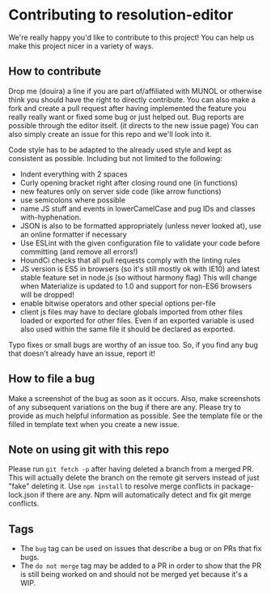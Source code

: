 # Contributing to resolution-editor
We're really happy you'd like to contribute to this project! You can help us make this project nicer in a variety of ways.

## How to contribute
Drop me (douira) a line if you are part of/affiliated with MUNOL or otherwise think you should have the right to directly contribute. You can also make a fork and create a pull request after having implemented the feature you really really want or fixed some bug or just helped out. Bug reports are possible through the editor itself. (it directs to the new issue page) You can also simply create an issue for this repo and we'll look into it.

Code style has to be adapted to the already used style and kept as consistent as possible.
Including but not limited to the following:
- Indent everything with 2 spaces
- Curly opening bracket right after closing round one (in functions)
- new features only on server side code (like arrow functions)
- use semicolons where possible
- name JS stuff and events in lowerCamelCase and pug IDs and classes with-hyphenation.
- JSON is also to be formatted appropriately (unless never looked at), use an online formatter if necessary
- Use ESLint with the given configuration file to validate your code before committing (and remove all errors!)
- HoundCi checks that all pull requests comply with the linting rules
- JS version is ES5 in browsers (so it's still mostly ok with IE10) and latest stable feature set in node.js (so without harmony flag) This will change when Materialize is updated to 1.0 and support for non-ES6 browsers will be dropped!
- enable bitwise operators and other special options per-file
- client js files may have to declare globals imported from other files loaded or exported for other files. Even if an exported variable is used also used within the same file it should be declared as exported.

Typo fixes or small bugs are worthy of an issue too. So, if you find any bug that doesn't already have an issue, report it!

## How to file a bug
Make a screenshot of the bug as soon as it occurs. Also, make screenshots of any subsequent variations on the bug if there are any. Please try to provide as much helpful information as possible. See the template file or the filled in template text when you create a new issue. 

## Note on using git with this repo
Please run `git fetch -p` after having deleted a branch from a merged PR. This will actually delete the branch on the remote git servers instead of just "fake" deleting it.
Use `npm install` to resolve merge conflicts in package-lock.json if there are any. Npm will automatically detect and fix git merge conflicts.

## Tags
- The `bug` tag can be used on issues that describe a bug or on PRs that fix bugs.
- The `do not merge` tag may be added to a PR in order to show that the PR is still being worked on and should not be merged yet because it's a WIP.